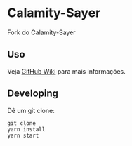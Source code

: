 # Calamity-Sayer

Fork do Calamity-Sayer 

## Uso

Veja [GitHub Wiki](https://github.com/ebshimizu/soothsayer/wiki) para mais informações.

## Developing

Dê um git clone:
```
git clone
yarn install
yarn start
```
